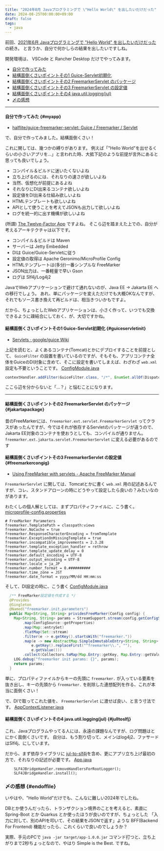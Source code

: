 ```yaml
---
title: "2024年8月 Javaプログラミングで \"Hello World\" を出したいだけだった"
date: 2024-08-25T00:00:00+09:00
draft: false
tags:
  - java
---
```


前回、[2021年6月 Javaプログラミングで "Hello World" を出したいだけだった](../20210627_java_dev/) の続き。 と言うか、自分で何かしらの結果を出したいですしね。

開発環境は、 VSCode と Rancher Desktop だけでやってみます。

* [自分で作ってみた](#myapp)
* [結構面倒くさいポイントその1 Guice-Servlet初期化](#guiceservletinit)
* [結構面倒くさいポイントその2 FreemarkerServlet のパッケージ](#jakartapackage)
* [結構面倒くさいポイントその3 FreemarkerServlet の設定値](#freemarkercongig)
* [結構面倒くさいポイントその4 java.util.logging(jul)](#julltoslfj)
* [〆の感想](#endoffile)

_____

#### 自分で作ってみた {#myapp}

* [halflite/guice-freemarker-servlet: Guice / Freemarker / Servlet](https://github.com/halflite/guice-freemarker-servlet)

で、自分で作ってみました。結構面倒くさい！

これに関しては、幾つかの縛りがあります。
例えば「"Hello World"を出せるくらいの小さいアプリを…」と言われた時、大抵下記のような前提が言外にあると思っても良いでしょう。

* コンパイル＆ビルドに迷いたくないよね
* 立ち上げるのには、それなりの速さが欲しいよね
* 当然、仮想化が前提にあるよね
* それなりにDI出来るコンテナ欲しいよね
* 設定値をDI出来る仕組み欲しいよね
* HTMLテンプレートも欲しいよね
* APIとして使うことを考えてJSONも出力して欲しいよね
* ログを統一的に出す機構が欲しいよね

(所謂) [The Twelve-Factor App](https://12factor.net/ja/ "The Twelve-Factor App （日本語訳）") ですよね。 そこら辺を踏まえた上での、自分が考えるアーキテクチャは以下です。

* コンパイル＆ビルドは Maven
* サーバーは Jetty Embedded
* DIは Guice/Guice-Servletに従う
* 設定値の取得は Apache Geronimo/MicroProfile Config
* HTMLテンプレートは(多分)一番シンプルな FreeMarker
* JSON出力は、一番軽量で早い Gson
* ログは Slf4j/Log4j2 

JavaでWebアプリケーションで避けて通れないのが、Java EE -> Jakarta EE への移行でしょう。 あれ、単にパッケージを変えただけでも大概OKなんですが、それでもソース書き換えて再ビルドは、相当きついかもですよ。

だから、ちょっとしたWebアプリケーションは、小さく作って、いつでも交換できるように疎結合にしておく、が、大切ですかね。

#### 結構面倒くさいポイントその1 Guice-Servlet初期化 {#guiceservletinit}

* [Servlets · google/guice Wiki](https://github.com/google/guice/wiki/Servlets)

上記を読むと、よくあるコンテナ(Tomcat)とかにデプロイすることを前提として、 `GuiceFilter` の設置を書いているのですが、そもそも、アプリコンテナ全体をGuiceのDI対象に含めて、そこに設定を書いてしまえば、わざわざ `web.xml` 設定も不要ということです。 [ConfigModule.java](https://github.com/halflite/guice-freemarker-servlet/blob/main/app/src/main/java/app/inject/ConfigModule.java)

```java
contextHandler.addFilter(GuiceFilter.class, "/*", EnumSet.allOf(DispatcherType.class));
```

ここら辺を分からないと「…？」と悩むことになります。

_____

#### 結構面倒くさいポイントその2 FreemarkerServlet のパッケージ {#jakartapackage}

昔のFreeMarkerには、`freemarker.ext.servlet.FreemarkerServlet` ってクラスがあったんですが、今ではそれが依存するServletのパッケージが違うので、Jakarta EE対象のコンテナを使おうとしても、コンパイルが通りません。 `freemarker.ext.jakarta.servlet.FreemarkerServlet` に変える必要があるのです

#### 結構面倒くさいポイントその3 FreemarkerServlet の設定値 {#freemarkercongig}

*  [Using FreeMarker with servlets - Apache FreeMarker Manual](https://freemarker.apache.org/docs/pgui_misc_servlet.html)

`FreemarkerServlet` に関しては、Tomcatとかに書く `web.xml` 用の記述あるんですが、コレ、スタンドアローンの時にどうやって設定したら良いの？みたいなのがあります。 

わたくしの個人解としては、まずプロパティファイルに、こう書く。[microprofile-config.properties](https://github.com/halflite/guice-freemarker-servlet/blob/main/app/src/main/resources/META-INF/microprofile-config.properties)

```
# FreeMarker Parameters
freemarker.TemplatePath = classpath:views
freemarker.NoCache = true
freemarker.ResponseCharacterEncoding = fromTemplate
freemarker.ExceptionOnMissingTemplate = true
freemarker.incompatible_improvements = 2.3.28
freemarker.template_exception_handler = rethrow
freemarker.template_update_delay = 0
freemarker.default_encoding = UTF-8
freemarker.output_encoding = UTF-8
freemarker.locale = ja_JP
freemarker.number_format = 0.##########
freemarker.time_zone = JST
freemarker.date_format = yyyy/MM/dd HH:mm:ss
```

そして、DI設定の時に、こう書く [ConfigModule.java](https://github.com/halflite/guice-freemarker-servlet/blob/main/app/src/main/java/app/inject/ConfigModule.java)

```java
  /** FreeMarker設定値を作成する */
  @Provides
  @Singleton
  @Named("freemarker.init.parameters")
  public Map<String, String> prividesFreeMarker(Config config) {
    Map<String, String> params = StreamSupport.stream(config.getConfigSources().spliterator(), false)
        .map(ConfigSource::getProperties)
        .map(Map::entrySet)
        .flatMap(Set::stream)
        .filter(e -> e.getKey().startsWith("freemarker."))
        .map(e -> new AbstractMap.SimpleImmutableEntry<String, String>(
            e.getKey().replaceFirst("^freemarker\\.", ""),
            e.getValue()))
        .collect(Collectors.toMap(Map.Entry::getKey, Map.Entry::getValue, (e1, e2) -> e1));
    LOG.debug("freemarker init params: {}", params);
    return params;
  }
```

単に、プロパティファイルからキーの先頭に `freemarker.` が入っている要素を抜き出し、キーの先頭から `freemarker.` を削除した連想配列を作る、これが本当に面倒くさい！

で、DIで取ってこれた値を、 `FreemarkerServlet` に渡せば良い、と言う寸法です。 
[AppContextListener.java](https://github.com/halflite/guice-freemarker-servlet/blob/main/app/src/main/java/app/inject/AppContextListener.java "guice-freemarker-servlet/app/src/main/java/app/inject/AppContextListener.java at main · halflite/guice-freemarker-servlet")

#### 結構面倒くさいポイントその4 java.util.logging(jul) {#julltoslfj}

これ、Javaプログラムやってる人には、永遠の課題なんですが、ログ問題はとにかく面倒くさいです。
自分は、もう割り切って、メインはlog4j2、ファサードはSlf4j、にしています。

だから、まず依存ライブラリに [jul-to-slf4j](https://mvnrepository.com/artifact/org.slf4j/jul-to-slf4j "Maven Repository: org.slf4j » jul-to-slf4j")を含め、更にアプリ立ち上げ最初の方で、それなりの記述が必要です。 [App.java](https://github.com/halflite/guice-freemarker-servlet/blob/main/app/src/main/java/app/App.java)

```
    SLF4JBridgeHandler.removeHandlersForRootLogger();
    SLF4JBridgeHandler.install();
```

### 〆の感想 {#endoffile}

いやはや、"Hello World"だけでも、こんなに難しい2024年でしたね。

DBとか使うんだったら、トランザクション境界のことを考えると、素直に Spring-Boot とか Quarkus とか使ったほうが良いのですが、ちょっとした 「入力に対して、別のAPIを叩いて、その結果をJSONで返す」ような BFF(Backend For Frontend) 機能だったら、これくらいで良いのでしょうか？ 

実際、手元のPCで `java -jar target/app-1.0.0.jar` コマンド打つと、立ち上がりまで2秒ちょっとなので、やはり Simple is the Best. ですね。
